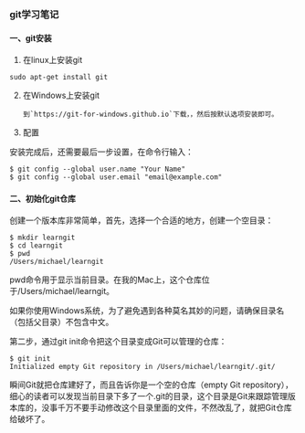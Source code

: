 ### git学习笔记
#### 一、git安装
1. 在linux上安装git
```
sudo apt-get install git
```
2. 在Windows上安装git

       到`https://git-for-windows.github.io`下载，，然后按默认选项安装即可。
3. 配置

  安装完成后，还需要最后一步设置，在命令行输入：
  ```
  $ git config --global user.name "Your Name"
  $ git config --global user.email "email@example.com"
  ```

#### 二、初始化git仓库
创建一个版本库非常简单，首先，选择一个合适的地方，创建一个空目录：
```
$ mkdir learngit
$ cd learngit
$ pwd
/Users/michael/learngit
```
pwd命令用于显示当前目录。在我的Mac上，这个仓库位于/Users/michael/learngit。

如果你使用Windows系统，为了避免遇到各种莫名其妙的问题，请确保目录名（包括父目录）不包含中文。

第二步，通过git init命令把这个目录变成Git可以管理的仓库：
```
$ git init
Initialized empty Git repository in /Users/michael/learngit/.git/
```
瞬间Git就把仓库建好了，而且告诉你是一个空的仓库（empty Git repository），细心的读者可以发现当前目录下多了一个.git的目录，这个目录是Git来跟踪管理版本库的，没事千万不要手动修改这个目录里面的文件，不然改乱了，就把Git仓库给破坏了。
